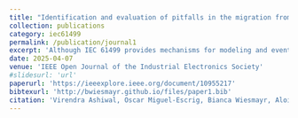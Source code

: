```yaml
---
title: "Identification and evaluation of pitfalls in the migration from IEC 61131-3 to IEC 61499: A review."
collection: publications
category: iec61499
permalink: /publication/journal1
excerpt: 'Although IEC 61499 provides mechanisms for modeling and event-based execution, control software implemented according to IEC 61499 often neglects to fully utilize these potentials. This paper describes a systematic literature review investigating differences between IEC 61131-3 and IEC 61499, migration strategies from cyclic code to event-based one, and future research directions for IEC 61499.'
date: 2025-04-07
venue: 'IEEE Open Journal of the Industrial Electronics Society'
#slidesurl: 'url'
paperurl: 'https://ieeexplore.ieee.org/document/10955217'
bibtexurl: 'http://bwiesmayr.github.io/files/paper1.bib'
citation: 'Virendra Ashiwal, Oscar Miguel-Escrig, Bianca Wiesmayr, Alois Zoitl, and Julio-Ariel Romero-Pérez (2025). &quot;Identification and evaluation of pitfalls in the migration from IEC 61131-3 to IEC 61499: A review.&quot; <i>IEEE Open Journal of the Industrial Electronics Society</i>. 6:575-590.'
---
```

